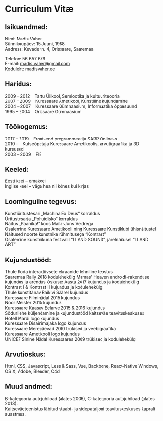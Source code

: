 # Curriculum Vitæ


## Isikuandmed: 
 
Nimi: Madis Vaher  
Sünnikuupäev: 15 Juuni, 1988  
Aadress: Kevade tn. 4, Orissaare, Saaremaa 

Telefon: 56 657 676  
E-mail: madis.vaher@gmail.com  
Koduleht:	madisvaher.ee
 
## Haridus:

2009 – 2012 &ensp; Tartu Ülikool, Semiootika ja kultuuriteooria  
2007 – 2009 &ensp; Kuressaare Ametikool, Kunstiline kujundamine  
2004 – 2007 &ensp; Kuressaare Gümnaasium, Informaatika õppesuund  
1995 – 2004 &ensp; Orissaare Gümnaasium 

## Töökogemus:  	 		

2017 – 2019 &ensp; Front-end programmeerija SARP Online-s  
2010 – &ensp; Kutseõpetaja Kuressaare Ametikoolis, arvutigraafika ja 3D kursused  
2003 – 2009 &ensp; FIE

## Keeled: 			
Eesti keel – emakeel  
Inglise keel – väga hea nii kõnes kui kirjas 

## Loominguline tegevus:

Kunstiüritustesari „Machina Ex Deus“ korraldus  
Üritustesarja „Pohuidisko“ korraldus  
Näitus „Paanika!“ koos Maila-Juns Veldrega  
Osalemine Kuressaare Ametikooli ning Kuressaare Kunstiklubi ühisnäitustel  
Näitused noorte kunstnike rühmitusega “Kontrast”  
Osalemine kunstnikuna festivalil “I LAND SOUND”, järelnäitusel “I LAND ART”
 
## Kujundustööd:	

Thule Koda interaktiivsete ekraanide tehniline teostus  
Saaremaa Rally 2018 kodulehekülg
Mamas' Heaven androidi-rakenduse kujundus ja arendus
Oskuste Aasta 2017 kujundus ja kodulehekülg  
Kontrast I & Kontrast II kujundus ja kodulehekülg  
Thule kunstitänav Raikivi Säärel kujundus  
Kuressaare Filminädal 2015 kujundus  
Noor Meister 2015 kujundus  
Kuressaare Kaasav Eelarve 2015 & 2016 kujundus  
Sõdurilehe küljendamine ja kujundustööd kaitseväe teavituskeskuses  
Hotell Mardi logo kujundus  
Kuressaare Disainimajaka logo kujundus  
Kuressaare Merepäevad 2010 trükised ja veebigraafika  
Kuressaare Ametikooli logo kujundus  
UNICEF Sinine Nädal Kuressaares 2009 trükised ja kodulehekülg

## Arvutioskus:

Html, CSS, Javascript, Less & Sass, Vue, Backbone, React-Native
Windows, OS X, Adobe, Blender, C4d

## Muud andmed:

B-kategooria autojuhiload (alates 2006), C-kategooria autojuhiload (alates 2013).  
Kaitseväeteenistus läbitud staabi- ja sidepataljoni teavituskeskuses kaprali auastmes.

